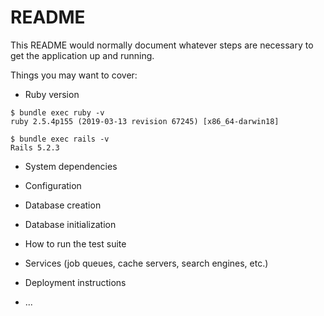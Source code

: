 # README

This README would normally document whatever steps are necessary to get the
application up and running.

Things you may want to cover:

* Ruby version
```
$ bundle exec ruby -v
ruby 2.5.4p155 (2019-03-13 revision 67245) [x86_64-darwin18]

$ bundle exec rails -v
Rails 5.2.3
```

* System dependencies

* Configuration

* Database creation

* Database initialization

* How to run the test suite

* Services (job queues, cache servers, search engines, etc.)

* Deployment instructions

* ...
